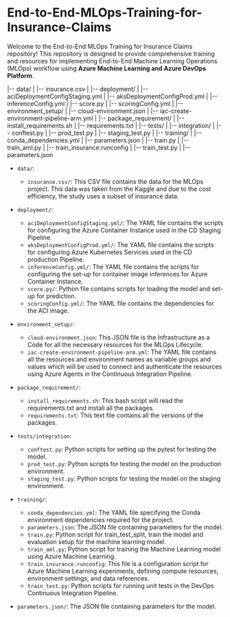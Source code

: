 # End-to-End-MLOps-Training-for-Insurance-Claims

Welcome to the End-to-End MLOps Training for Insurance Claims repository! This repository is designed to provide comprehensive training and resources for implementing End-to-End Machine Learning Operations (MLOps) workflow using **Azure Machine Learning and Azure DevOps Platform**.

|-- data/
| |-- insurance.csv
|
|-- deployment/
| |-- aciDeploymentConfigStaging.yml
| |-- aksDeploymentConfigProd.yml
| |-- inferenceConfig.yml
| |-- score.py
| |-- scoringConfig.yml
|
|-- environment_setup/
| |-- cloud-environment.json
| |-- iac-create-environment-pipeline-arm.yml
|
|-- package_requirement/
| |-- install_requirements.sh
| |-- requirements.txt
|
|-- tests/
| |-- integration/
| |-- conftest.py
| |-- prod_test.py
| |-- staging_test.py
|
|-- training/
| |-- conda_dependencies.yml
| |-- parameters.json
| |-- train.py
| |-- train_aml.py
| |-- train_insurance.runconfig
| |-- train_test.py
|
|-- parameters.json

- `data/`:
   - `insurance.csv/`: This CSV file contains the data for the MLOps project. This data was taken from the Kaggle and due to the cost efficiency, the study uses a subset of insurance data. 

- `deployment/`:
   - `aciDeploymentConfigStaging.yml/`: The YAML file contains the scripts for configuring the Azure Container Instance used in the CD Staging Pipeline.
   - `aksDeploymentConfigProd.yml/`: The YAML file contains the scripts for configuring Azure Kubernetes Services used in the CD production Pipeline.
   - `inferenceConfig.yml/`: The YAML file contains the scripts for configuring the set-up for container image inferences for Azure Container Instance.
   - `score.py/`: Python file contains scripts for loading the model and set-up for prediction.
   - `scoringConfig.yml/`: The YAML file contains the dependencies for the ACI image. 

- `environment_setup/`:
    - `cloud-environment.json`: This JSON file is the Infrastructure as a Code for all the necessary resources for the MLOps Lifecycle. 
    - `iac-create-environment-pipeline-arm.yml`: The YAML file contains all the resources and environment names as variable groups and values which will be used to connect and authenticate the resources using Azure Agents in the Continuous Integration Pipeline. 

- `package_requirement/`:
    - `install_requirements.sh`: This bash script will read the requirements.txt and install all the packages. 
    - `requirements.txt`: This text file contains all the versions of the packages. 

- `tests/integration`:
    - `conftest.py`: Python scripts for setting up the pytest for testing the model.
    - `prod_test.py`: Python scripts for testing the model on the production environment. 
    - `staging_test.py`: Python scripts for testing the model on the staging environment. 

- `training/`:
    - `conda_dependencies.yml`: The YAML file specifying the Conda environment dependencies required for the project.
    - `parameters.json`: The JSON file containing parameters for the model.
    - `train.py`: Python script for train_test_split, train the model and evaluation setup for the machine learning model.
    - `train_aml.py`: Python script for training the Machine Learning model using Azure Machine Learning.
    - `train_insurance.runconfig`: This file is a configuration script for Azure Machine Learning experiments, defining compute resources, environment settings, and data references.
    - `train_test.py`: Python scripts for running unit tests in the DevOps Continuous Integration Pipeline.

- `parameters.json/`: The JSON file containing parameters for the model.
  

